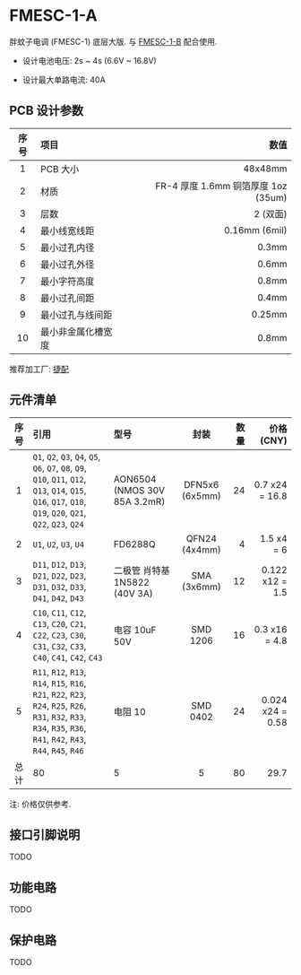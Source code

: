 # FMESC-1-A

胖蚊子电调 (FMESC-1) 底层大版.  与 [FMESC-1-B](../fmesc-1-b/) 配合使用.

+ 设计电池电压: 2s ~ 4s  (6.6V ~ 16.8V)

+ 设计最大单路电流: 40A


## PCB 设计参数

| 序号 | 项目 | 数值 |
| :--: | :-- | ---: |
| 1 | PCB 大小 | 48x48mm |
| 2 | 材质 | FR-4 厚度 1.6mm 铜箔厚度 1oz (35um) |
| 3 | 层数 | 2 (双面) |
| 4 | 最小线宽线距 | 0.16mm (6mil) |
| 5 | 最小过孔内径 | 0.3mm |
| 6 | 最小过孔外径 | 0.6mm |
| 7 | 最小字符高度 | 0.8mm |
| 8 | 最小过孔间距 | 0.4mm |
| 9 | 最小过孔与线间距 | 0.25mm |
| 10 | 最小非金属化槽宽度 | 0.8mm |

推荐加工厂: [捷配](https://www.jiepei.com/)


## 元件清单

| 序号 | 引用 | 型号 | 封装 | 数量 | 价格 (CNY) |
| :--: | :-- | :--- | :--: | --: | ---------: |
| 1 | `Q1`, `Q2`, `Q3`, `Q4`, `Q5`, `Q6`, `Q7`, `Q8`, `Q9`, `Q10`, `Q11`, `Q12`, `Q13`, `Q14`, `Q15`, `Q16`, `Q17`, `Q18`, `Q19`, `Q20`, `Q21`, `Q22`, `Q23`, `Q24` | AON6504 (NMOS 30V 85A 3.2mR) | DFN5x6 (6x5mm) | 24 | 0.7 x24 = 16.8 |
| 2 | `U1`, `U2`, `U3`, `U4` | FD6288Q | QFN24 (4x4mm) | 4 | 1.5 x4 = 6 |
| 3 | `D11`, `D12`, `D13`, `D21`, `D22`, `D23`, `D31`, `D32`, `D33`, `D41`, `D42`, `D43` | 二极管 肖特基 1N5822 (40V 3A) | SMA (3x6mm) | 12 | 0.122 x12 = 1.5 |
| 4 | `C10`, `C11`, `C12`, `C13`, `C20`, `C21`, `C22`, `C23`, `C30`, `C31`, `C32`, `C33`, `C40`, `C41`, `C42`, `C43` | 电容 10uF 50V | SMD 1206 | 16 | 0.3 x16 = 4.8 |
| 5 | `R11`, `R12`, `R13`, `R14`, `R15`, `R16`, `R21`, `R22`, `R23`, `R24`, `R25`, `R26`, `R31`, `R32`, `R33`, `R34`, `R35`, `R36`, `R41`, `R42`, `R43`, `R44`, `R45`, `R46` | 电阻 10 | SMD 0402 | 24 | 0.024 x24 = 0.58 |
| 总计 | 80 | 5 | 5 | 80 | 29.7 |

注: 价格仅供参考.


## 接口引脚说明

TODO


## 功能电路

TODO


## 保护电路

TODO
